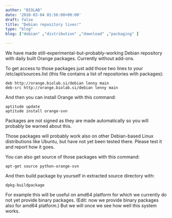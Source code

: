 ```yaml
---
author: "BIOLAB"
date: '2010-03-04 01:56:00+00:00'
draft: false
title: "Debian repository lives!"
type: "blog"
blog: ["debian" ,"distribution" ,"download" ,"packaging" ]

---
```


We have made still-experimental-but-probably-working Debian repository with daily built Orange packages. Currently without add-ons.

To get access to those packages just add those two lines to your /etc/apt/sources.list (this file contains a list of repositories with packages):

    
    deb http://orange.biolab.si/debian lenny main
    deb-src http://orange.biolab.si/debian lenny main


And then you can install Orange with this command:

    
    aptitude update
    aptitude install orange-svn


Packages are not signed as they are made automatically so you will probably be warned about this.

Those packages will probably work also on other Debian-based Linux distributions like Ubuntu, but have not yet been tested there. Please test it and report how it goes.

You can also get source of those packages with this command:
    
    apt-get source python-orange-svn


And then build package by yourself in extracted source directory with:

    
    dpkg-buildpackage


For example this will be useful on amd64 platform for which we currently do not yet provide binary packages. (Edit: now we provide binary packages also for amd64 platform.) But we will once we see how well this system works.

